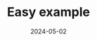 ---
title: Easy example
description: Ejemplo básico para usar la tecnlogía Kore Ledger (Crear gobernanza y añadir miembros)
weight: 1
date: 2024-05-02
---